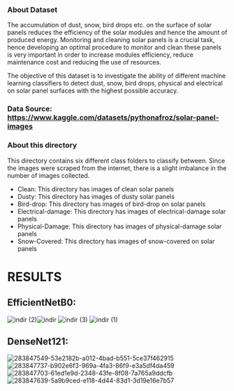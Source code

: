 ### About Dataset

The accumulation of dust, snow, bird drops etc. on the surface of solar panels reduces the efficiency of the solar modules and hence the amount of produced energy. Monitoring and cleaning solar panels is a crucial task, hence developing an optimal procedure to monitor and clean these panels is very important in order to increase modules efficiency, reduce maintenance cost and reducing the use of resources.

The objective of this dataset is to investigate the ability of different machine learning classifiers to detect dust, snow, bird drops, physical and electrical on solar panel surfaces with the highest possible accuracy.
### Data Source: https://www.kaggle.com/datasets/pythonafroz/solar-panel-images
### About this directory
This directory contains six different class folders to classify between. Since the images were scraped from the internet, there is a slight imbalance in the number of images collected.

- Clean: This directory has images of clean solar panels
- Dusty: This directory has images of dusty solar panels
- Bird-drop: This directory has images of bird-drop on solar panels
- Electrical-damage: This directory has images of electrical-damage solar panels
- Physical-Damage: This directory has images of physical-damage solar panels
- Snow-Covered: This directory has images of snow-covered on solar panels
# RESULTS
## EfficientNetB0:
![indir (2)](https://github.com/burakoksuzz/Solar-Panel-Images-Clean-and-Faulty-Images-Using-MobileNetV3-Efficient-Computing-/assets/126331014/8f605071-806f-4675-b2e0-424fd1f779fc)![indir](https://github.com/burakoksuzz/Solar-Panel-Images-Clean-and-Faulty-Images-Using-MobileNetV3-Efficient-Computing-/assets/126331014/6c7e37c7-a884-4ef1-9af5-2992e78ea4e6)
![indir (3)](https://github.com/burakoksuzz/Solar-Panel-Images-Clean-and-Faulty-Images-Using-MobileNetV3-Efficient-Computing-/assets/126331014/e20a1d73-5904-4363-a3a0-986cc97396c4)
![indir (1)](https://github.com/burakoksuzz/Solar-Panel-Images-Clean-and-Faulty-Images-Using-MobileNetV3-Efficient-Computing-/assets/126331014/1eb4a693-da65-443e-8a6e-b7497caa81ec)
## DenseNet121:
![283847549-53e2182b-a012-4bad-b551-5ce37f462915](https://github.com/burakoksuzz/Solar-Panel-Images-Clean-and-Faulty-Images-Using-MobileNetV3-Efficient-Computing-/assets/126331014/1975bcd2-05ac-4113-90b1-a486e79fb8bd)
![283847737-b902e6f3-969a-4fa3-86f9-e3a5df4da459](https://github.com/burakoksuzz/Solar-Panel-Images-Clean-and-Faulty-Images-Using-MobileNetV3-Efficient-Computing-/assets/126331014/ce0d3bac-88d8-481b-b12b-162a6d55d624)
![283847703-61ed1e9d-2348-43fe-8f08-7a765a9ddcfb](https://github.com/burakoksuzz/Solar-Panel-Images-Clean-and-Faulty-Images-Using-MobileNetV3-Efficient-Computing-/assets/126331014/20f4ded6-2d8e-45f4-88e8-bfb98c04f19a)
![283847639-5a9b9ced-e118-4d44-83d1-3d19e16e7b57](https://github.com/burakoksuzz/Solar-Panel-Images-Clean-and-Faulty-Images-Using-MobileNetV3-Efficient-Computing-/assets/126331014/8c59521d-c20d-4748-a25f-47e45890ee3d)
